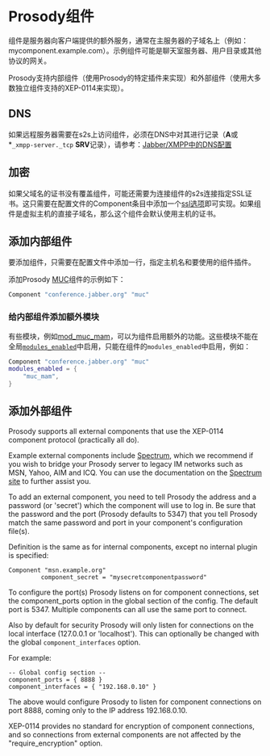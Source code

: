 # Prosody组件

组件是服务器向客户端提供的额外服务，通常在主服务器的子域名上（例如：mycomponent.example.com）。示例组件可能是聊天室服务器、用户目录或其他协议的网关。

Prosody支持内部组件（使用Prosody的特定插件来实现）和外部组件（使用大多数独立组件支持的XEP-0114来实现）。

## DNS

如果远程服务器需要在s2s上访问组件，必须在DNS中对其进行记录（**A**或*`_xmpp-server._tcp` **SRV**记录），请参考：[Jabber/XMPP中的DNS配置](https://prosody.im/doc/dns)

## 加密

如果父域名的证书没有覆盖组件，可能还需要为连接组件的s2s连接指定SSL证书。这只需要在配置文件的Component条目中添加一个[ssl选项](https://prosody.im/doc/configure#encryption_and_security_settings)即可实现。如果组件是虚拟主机的直接子域名，那么这个组件会默认使用主机的证书。

## 添加内部组件

要添加组件，只需要在配置文件中添加一行，指定主机名和要使用的组件插件。

添加Prosody [MUC](https://prosody.im/doc/modules/mod_muc)组件的示例如下：

```lua
Component "conference.jabber.org" "muc"
```

### 给内部组件添加额外模块

有些模块，例如[mod_muc_mam](https://prosody.im/doc/modules/mod_muc_mam)，可以为组件启用额外的功能。这些模块不能在全局[`modules_enabled`](https://prosody.im/doc/modules_enabled)中启用，只能在组件的`modules_enabled`中启用，例如：

```lua
Component "conference.jabber.org" "muc"
modules_enabled = {
    "muc_mam",
}
```

## 添加外部组件

Prosody supports all external components that use the XEP-0114 component
protocol (practically all do).

Example external components include [Spectrum](https://spectrum.im/),
which we recommend if you wish to bridge your Prosody server to legacy
IM networks such as MSN, Yahoo, AIM and ICQ. You can use the
documentation on the [Spectrum site](https://spectrum.im/documentation/)
to further assist you.

To add an external component, you need to tell Prosody the address and a
password (or \'secret\') which the component will use to log in. Be sure
that the password and the port (Prosody defaults to 5347) that you tell
Prosody match the same password and port in your component\'s
configuration file(s).

Definition is the same as for internal components, except no internal
plugin is specified:

``` {.code .lua}
Component "msn.example.org"
         component_secret = "mysecretcomponentpassword"
```

To configure the port(s) Prosody listens on for component connections,
set the component\_ports option in the global section of the config. The
default port is 5347. Multiple components can all use the same port to
connect.

Also by default for security Prosody will only listen for connections on
the local interface (127.0.0.1 or 'localhost'). This can optionally be
changed with the global `component_interfaces` option.

For example:

``` {.code .lua}
-- Global config section --
component_ports = { 8888 }
component_interfaces = { "192.168.0.10" }
```

The above would configure Prosody to listen for component connections on
port 8888, coming only to the IP address 192.168.0.10.

XEP-0114 provides no standard for encryption of component connections,
and so connections from external components are not affected by the
\"require\_encryption\" option.
